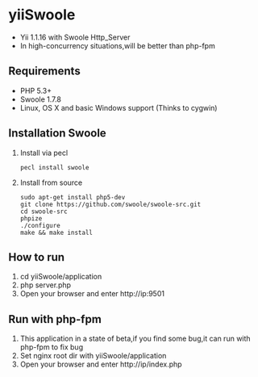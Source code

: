 yiiSwoole
========

* Yii 1.1.16 with Swoole Http_Server
* In high-concurrency situations,will be better than php-fpm

## Requirements

* PHP 5.3+
* Swoole 1.7.8
* Linux, OS X and basic Windows support (Thinks to cygwin)

## Installation Swoole

1. Install via pecl
    
    ```
    pecl install swoole
    ```

2. Install from source

    ```
    sudo apt-get install php5-dev
    git clone https://github.com/swoole/swoole-src.git
    cd swoole-src
    phpize
    ./configure
    make && make install
    ```
## How to run
1. cd yiiSwoole/application
2. php server.php
3. Open your browser and enter http://ip:9501

## Run with php-fpm
1. This application in a state of  beta,if you find some bug,it can run with php-fpm to fix bug
2. Set nginx root dir with yiiSwoole/application
3. Open your browser and enter http://ip/index.php